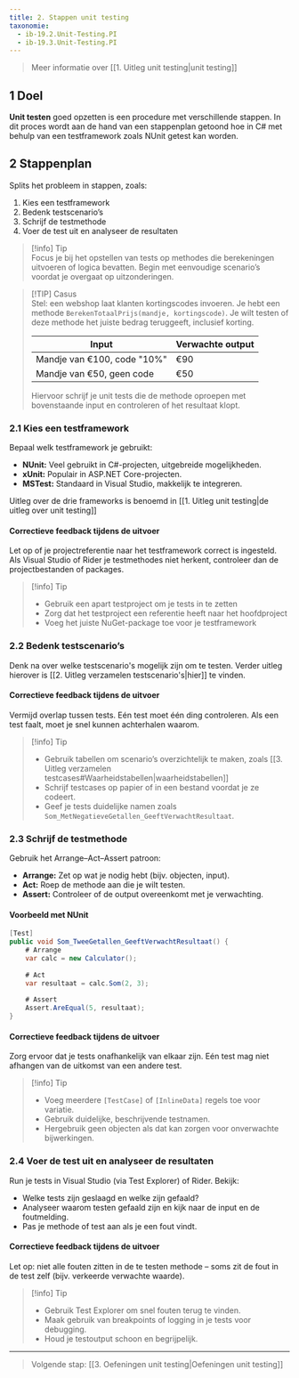 ```yaml
---
title: 2. Stappen unit testing
taxonomie:
  - ib-19.2.Unit-Testing.PI
  - ib-19.3.Unit-Testing.PI
---
```


> Meer informatie over [[1. Uitleg unit testing|unit testing]]

## 1 Doel
**Unit testen** goed opzetten is een procedure met verschillende stappen. In dit proces wordt aan de hand van een stappenplan getoond hoe in C# met behulp van een testframework zoals NUnit getest kan worden.

## 2 Stappenplan
Splits het probleem in stappen, zoals:
1. Kies een testframework
2. Bedenk testscenario’s
3. Schrijf de testmethode
4. Voer de test uit en analyseer de resultaten

> [!info] Tip  
> Focus je bij het opstellen van tests op methodes die berekeningen uitvoeren of logica bevatten. Begin met eenvoudige scenario’s voordat je overgaat op uitzonderingen.

> [!TIP] Casus  
> Stel: een webshop laat klanten kortingscodes invoeren. Je hebt een methode `BerekenTotaalPrijs(mandje, kortingscode)`. Je wilt testen of deze methode het juiste bedrag teruggeeft, inclusief korting.
> 
> |Input|Verwachte output|
> |---|---|
> |Mandje van €100, code "10%"|€90|
> |Mandje van €50, geen code|€50|
> 
> Hiervoor schrijf je unit tests die de methode oproepen met bovenstaande input en controleren of het resultaat klopt.

### 2.1 Kies een testframework
Bepaal welk testframework je gebruikt:
- **NUnit:** Veel gebruikt in C#-projecten, uitgebreide mogelijkheden.
- **xUnit:** Populair in ASP.NET Core-projecten.
- **MSTest:** Standaard in Visual Studio, makkelijk te integreren.

Uitleg over de drie frameworks is benoemd in [[1. Uitleg unit testing|de uitleg over unit testing]]

#### Correctieve feedback tijdens de uitvoer
Let op of je projectreferentie naar het testframework correct is ingesteld. Als Visual Studio of Rider je testmethodes niet herkent, controleer dan de projectbestanden of packages.

> [!info] Tip
> - Gebruik een apart testproject om je tests in te zetten
> - Zorg dat het testproject een referentie heeft naar het hoofdproject
> - Voeg het juiste NuGet-package toe voor je testframework

### 2.2 Bedenk testscenario’s
Denk na over welke testscenario's mogelijk zijn om te testen. Verder uitleg hierover is [[2. Uitleg verzamelen testscenario's|hier]] te vinden.

#### Correctieve feedback tijdens de uitvoer
Vermijd overlap tussen tests. Eén test moet één ding controleren. Als een test faalt, moet je snel kunnen achterhalen waarom.

> [!info] Tip
> - Gebruik tabellen om scenario’s overzichtelijk te maken, zoals [[3. Uitleg verzamelen testcases#Waarheidstabellen|waarheidstabellen]]
> - Schrijf testcases op papier of in een bestand voordat je ze codeert.
> - Geef je tests duidelijke namen zoals `Som_MetNegatieveGetallen_GeeftVerwachtResultaat`.

### 2.3 Schrijf de testmethode
Gebruik het Arrange–Act–Assert patroon:
- **Arrange:** Zet op wat je nodig hebt (bijv. objecten, input).
- **Act:** Roep de methode aan die je wilt testen.
- **Assert:** Controleer of de output overeenkomt met je verwachting.

#### Voorbeeld met NUnit
```csharp
[Test] 
public void Som_TweeGetallen_GeeftVerwachtResultaat() {   
	# Arrange  
	var calc = new Calculator();    
	 	
	# Act
	var resultaat = calc.Som(2, 3);   
	
	# Assert
	Assert.AreEqual(5, resultaat); 
}
```

#### Correctieve feedback tijdens de uitvoer
Zorg ervoor dat je tests onafhankelijk van elkaar zijn. Eén test mag niet afhangen van de uitkomst van een andere test.

> [!info] Tip
> - Voeg meerdere `[TestCase]` of `[InlineData]` regels toe voor variatie.
> - Gebruik duidelijke, beschrijvende testnamen.
> - Hergebruik geen objecten als dat kan zorgen voor onverwachte bijwerkingen.

### 2.4 Voer de test uit en analyseer de resultaten
Run je tests in Visual Studio (via Test Explorer) of Rider. Bekijk:
- Welke tests zijn geslaagd en welke zijn gefaald?
- Analyseer waarom testen gefaald zijn en kijk naar de input en de foutmelding.
- Pas je methode of test aan als je een fout vindt.

#### Correctieve feedback tijdens de uitvoer
Let op: niet alle fouten zitten in de te testen methode – soms zit de fout in de test zelf (bijv. verkeerde verwachte waarde).

> [!info] Tip
> - Gebruik Test Explorer om snel fouten terug te vinden.
> - Maak gebruik van breakpoints of logging in je tests voor debugging.
> - Houd je testoutput schoon en begrijpelijk.

---

> Volgende stap: [[3. Oefeningen unit testing|Oefeningen unit testing]]
